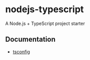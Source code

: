 # nodejs-typescript

A Node.js + TypeScript project starter

## Documentation

- [tsconfig](./docs/tsconfig.md)
